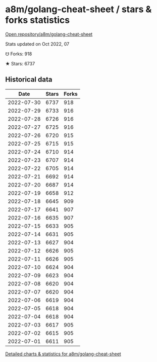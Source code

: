 # a8m/golang-cheat-sheet / stars & forks statistics

[Open repository/a8m/golang-cheat-sheet](https://github.com/a8m/golang-cheat-sheet)

Stats updated on Oct 2022, 07

☋ Forks: 918

★ Stars: 6737

## Historical data
| Date | Stars | Forks |
|------|-------|-------|
| 2022-07-30 | 6737 | 918 | 
| 2022-07-29 | 6733 | 916 | 
| 2022-07-28 | 6726 | 916 | 
| 2022-07-27 | 6725 | 916 | 
| 2022-07-26 | 6720 | 915 | 
| 2022-07-25 | 6715 | 915 | 
| 2022-07-24 | 6710 | 914 | 
| 2022-07-23 | 6707 | 914 | 
| 2022-07-22 | 6705 | 914 | 
| 2022-07-21 | 6692 | 914 | 
| 2022-07-20 | 6687 | 914 | 
| 2022-07-19 | 6658 | 912 | 
| 2022-07-18 | 6645 | 909 | 
| 2022-07-17 | 6641 | 907 | 
| 2022-07-16 | 6635 | 907 | 
| 2022-07-15 | 6633 | 905 | 
| 2022-07-14 | 6631 | 905 | 
| 2022-07-13 | 6627 | 904 | 
| 2022-07-12 | 6626 | 905 | 
| 2022-07-11 | 6626 | 905 | 
| 2022-07-10 | 6624 | 904 | 
| 2022-07-09 | 6623 | 904 | 
| 2022-07-08 | 6620 | 904 | 
| 2022-07-07 | 6620 | 904 | 
| 2022-07-06 | 6619 | 904 | 
| 2022-07-05 | 6618 | 904 | 
| 2022-07-04 | 6618 | 904 | 
| 2022-07-03 | 6617 | 905 | 
| 2022-07-02 | 6615 | 905 | 
| 2022-07-01 | 6611 | 905 | 


[Detailed charts & statistics for a8m/golang-cheat-sheet](https://reviewgithub.com/rep/a8m/golang-cheat-sheet)
